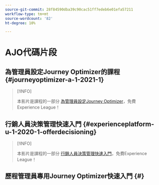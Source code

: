 ```yaml
---
source-git-commit: 28f84590dba39c90cac51ff7edeb6e01efa57211
workflow-type: tm+mt
source-wordcount: '82'
ht-degree: 10%

---
```

# AJO代碼片段

## 為管理員設定Journey Optimizer的課程 {#journeyoptimizer-a-1-2021-1}

>[!INFO]
>
> 本影片是課程的一部分 [為管理員設定Journey Optimizer](https://experienceleague.adobe.com/docs/courses/using/journeyoptimizer-a-1-2021-1.html)，免費Experience League！

## 行銷人員決策管理快速入門 {#experienceplatform-u-1-2020-1-offerdecisioning}

>[!INFO]
>
> 本影片是課程的一部分 [行銷人員決策管理快速入門](https://experienceleague.adobe.com/docs/courses/using/experienceplatform-u-1-2020-1-offerdecisioning.html?lang=zh-Hant)，免費Experience League！

## 歷程管理員專用Journey Optimizer快速入門 {#}
